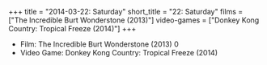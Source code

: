 +++
title = "2014-03-22: Saturday"
short_title = "22: Saturday"
films = ["The Incredible Burt Wonderstone (2013)"]
video-games = ["Donkey Kong Country: Tropical Freeze (2014)"]
+++


* Film: The Incredible Burt Wonderstone (2013) 0
* Video Game: Donkey Kong Country: Tropical Freeze (2014)
